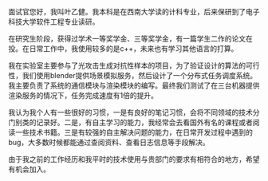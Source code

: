 面试官您好，我叫叶乙健。我本科是在西南大学读的计科专业，后来保研到了电子科技大学软件工程专业读研。

在研究生阶段，获得过学术一等奖学金、三等奖学金，有一篇学生二作的论文在投。在日常工作中，我使用较多的是c++，未来也有学习其他语言的打算。

我在实验室主要参与了光攻击生成对抗性样本的项目，为了验证设计的算法的可行性，我们使用blender提供场景模拟服务，然后设计了一个分布式任务调度系统。我主要负责了系统的通信模块与渲染模块的编写。最终我们测试了在三台机器提供渲染服务的情况下，任务完成速度有1倍的提升。

我认为我个人有一些很好的习惯，一是有良好的笔记习惯，会将不同领域的技术分门别类的记录好。二是，有自主学习的能力，我经常会去看国外有名的课程或者阅读一些技术书籍。三是有较强的自主解决问题的能力，在日常开发过程中遇到的bug，大多数时候都能通过查阅资料、查看日志信息等手段解决。

由于我之前的工作经历和我平时的技术使用与贵部门的要求有相符合的地方，希望有机会加入。